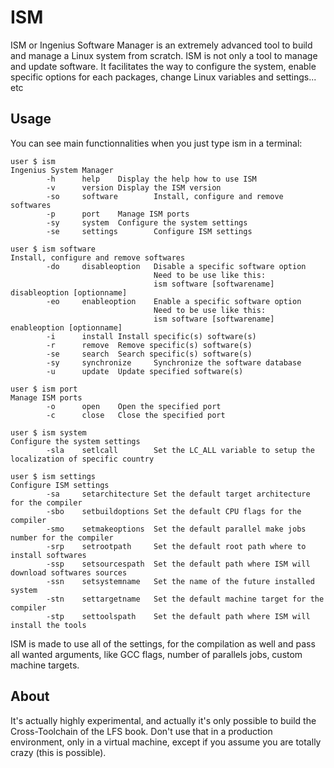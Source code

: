# ISM

ISM or Ingenius Software Manager is an extremely advanced tool to build and manage a Linux system from scratch.
ISM is not only a tool to manage and update software. It facilitates the way to configure the system,
enable specific options for each packages, change Linux variables and settings... etc

## Usage

You can see main functionnalities when you just type ism in a terminal:
```
user $ ism
Ingenius System Manager
        -h      help    Display the help how to use ISM
        -v      version Display the ISM version
        -so     software        Install, configure and remove softwares
        -p      port    Manage ISM ports
        -sy     system  Configure the system settings
        -se     settings        Configure ISM settings
```

```
user $ ism software
Install, configure and remove softwares
        -do     disableoption   Disable a specific software option
                                Need to be use like this:
                                ism software [softwarename] disableoption [optionname]
        -eo     enableoption    Enable a specific software option
                                Need to be use like this:
                                ism software [softwarename] enableoption [optionname]
        -i      install Install specific(s) software(s)
        -r      remove  Remove specific(s) software(s)
        -se     search  Search specific(s) software(s)
        -sy     synchronize     Synchronize the software database
        -u      update  Update specified software(s)
```

```
user $ ism port
Manage ISM ports
        -o      open    Open the specified port
        -c      close   Close the specified port
```

```
user $ ism system
Configure the system settings
        -sla    setlcall        Set the LC_ALL variable to setup the localization of specific country
```

```
user $ ism settings
Configure ISM settings
        -sa     setarchitecture Set the default target architecture for the compiler
        -sbo    setbuildoptions Set the default CPU flags for the compiler
        -smo    setmakeoptions  Set the default parallel make jobs number for the compiler
        -srp    setrootpath     Set the default root path where to install softwares
        -ssp    setsourcespath  Set the default path where ISM will download softwares sources
        -ssn    setsystemname   Set the name of the future installed system
        -stn    settargetname   Set the default machine target for the compiler
        -stp    settoolspath    Set the default path where ISM will install the tools
```

ISM is made to use all of the settings, for the compilation as well and pass all wanted arguments,
like GCC flags, number of parallels jobs, custom machine targets.

## About
It's actually highly experimental, and actually it's only possible to build the Cross-Toolchain of the LFS book.
Don't use that in a production environment, only in a virtual machine, except if you assume you are totally crazy (this is possible).
